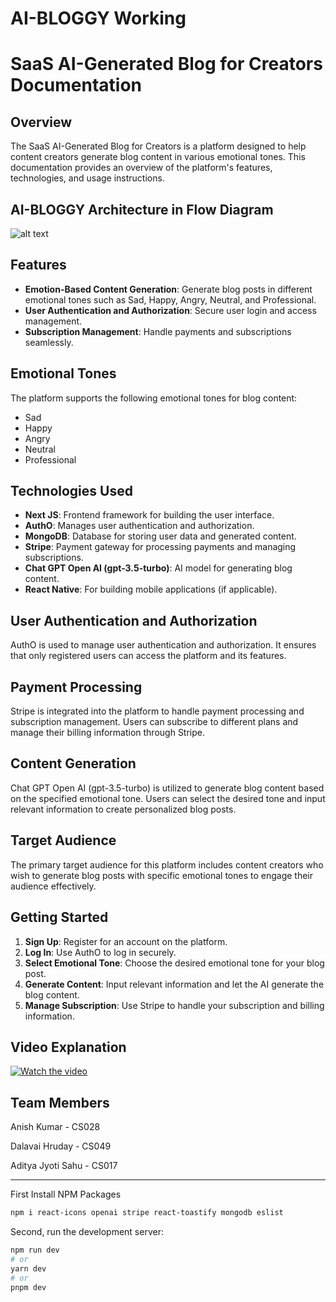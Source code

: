 # AI-BLOGGY Working
# SaaS AI-Generated Blog for Creators Documentation
## Overview
The SaaS AI-Generated Blog for Creators is a platform designed to help content creators generate blog content in various emotional tones. This documentation provides an overview of the platform's features, technologies, and usage instructions.


## AI-BLOGGY Architecture in Flow Diagram
![alt text](https://i.ibb.co/X44Cd27/roadmap.png)

## Features
- **Emotion-Based Content Generation**: Generate blog posts in different emotional tones such as Sad, Happy, Angry, Neutral, and Professional.
- **User Authentication and Authorization**: Secure user login and access management.
- **Subscription Management**: Handle payments and subscriptions seamlessly.
## Emotional Tones
The platform supports the following emotional tones for blog content:

- Sad
- Happy
- Angry
- Neutral
- Professional
## Technologies Used
- **Next JS**: Frontend framework for building the user interface.
- **AuthO**: Manages user authentication and authorization.
- **MongoDB**: Database for storing user data and generated content.
- **Stripe**: Payment gateway for processing payments and managing subscriptions.
- **Chat GPT Open AI (gpt-3.5-turbo)**: AI model for generating blog content.
- **React Native**: For building mobile applications (if applicable).
## User Authentication and Authorization
AuthO is used to manage user authentication and authorization. It ensures that only registered users can access the platform and its features.

## Payment Processing
Stripe is integrated into the platform to handle payment processing and subscription management. Users can subscribe to different plans and manage their billing information through Stripe.

## Content Generation
Chat GPT Open AI (gpt-3.5-turbo) is utilized to generate blog content based on the specified emotional tone. Users can select the desired tone and input relevant information to create personalized blog posts.

## Target Audience
The primary target audience for this platform includes content creators who wish to generate blog posts with specific emotional tones to engage their audience effectively.

## Getting Started
1. **Sign Up**: Register for an account on the platform.
2. **Log In**: Use AuthO to log in securely.
3. **Select Emotional Tone**: Choose the desired emotional tone for your blog post.
4. **Generate Content**: Input relevant information and let the AI generate the blog content.
5. **Manage Subscription**: Use Stripe to handle your subscription and billing information.

## Video Explanation
[![Watch the video](https://i.ibb.co/X44Cd27/roadmap.png)](https://www.youtube.com/watch?v=3Lk3NBXSrHA)


## Team Members
Anish Kumar - CS028

Dalavai Hruday - CS049

Aditya Jyoti Sahu - CS017

---
First Install NPM Packages
```bash
npm i react-icons openai stripe react-toastify mongodb eslist
```


Second, run the development server:

```bash
npm run dev
# or
yarn dev
# or
pnpm dev
```
